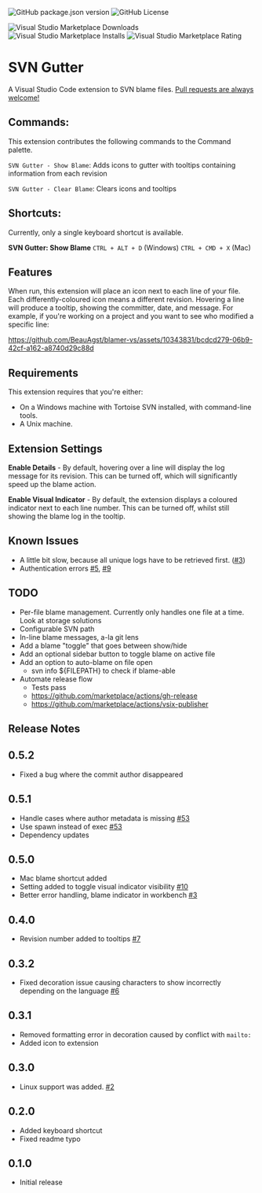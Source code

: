 ![GitHub package.json version](https://img.shields.io/github/package-json/v/BeauAgst/blamer-vs?style=for-the-badge)
![GitHub License](https://img.shields.io/github/license/BeauAgst/blamer-vs?style=for-the-badge)

![Visual Studio Marketplace Downloads](https://img.shields.io/visual-studio-marketplace/d/beaugust.blamer-vs?style=for-the-badge)
![Visual Studio Marketplace Installs](https://img.shields.io/visual-studio-marketplace/i/beaugust.blamer-vs?style=for-the-badge)
![Visual Studio Marketplace Rating](https://img.shields.io/visual-studio-marketplace/r/beaugust.blamer-vs?style=for-the-badge)

# SVN Gutter

A Visual Studio Code extension to SVN blame files. 
[Pull requests are always welcome!](/../../issues/)

## Commands:

This extension contributes the following commands to the Command palette.

`SVN Gutter - Show Blame`: Adds icons to gutter with tooltips containing information from each revision

`SVN Gutter - Clear Blame`: Clears icons and tooltips

## Shortcuts:

Currently, only a single keyboard shortcut is available.

**SVN Gutter: Show Blame**
`CTRL + ALT + D` (Windows)
`CTRL + CMD + X` (Mac)

## Features

When run, this extension will place an icon next to each line of your file. Each differently-coloured icon means a different revision. Hovering a line will produce a tooltip, showing the committer, date, and message. For example, if you're working on a project and you want to see who modified a specific line:

https://github.com/BeauAgst/blamer-vs/assets/10343831/bcdcd279-06b9-42cf-a162-a8740d29c88d

## Requirements

This extension requires that you're either:

- On a Windows machine with Tortoise SVN installed, with command-line tools.
- A Unix machine.

## Extension Settings

**Enable Details** - By default, hovering over a line will display the log message for its revision. This can be turned off, which will significantly speed up the blame action.

**Enable Visual Indicator** - By default, the extension displays a coloured indicator next to each line number. This can be turned off, whilst still showing the blame log in the tooltip.

## Known Issues

- A little bit slow, because all unique logs have to be retrieved first. ([#3](/../../issues/3))
- Authentication errors [#5](/../../issues/5), [#9](/../../issues/9)

## TODO

- Per-file blame management. Currently only handles one file at a time. Look at storage solutions
- Configurable SVN path
- In-line blame messages, a-la git lens
- Add a blame "toggle" that goes between show/hide
- Add an optional sidebar button to toggle blame on active file
- Add an option to auto-blame on file open
  - svn info ${FILEPATH} to check if blame-able
- Automate release flow
  - Tests pass
  - https://github.com/marketplace/actions/gh-release
  - https://github.com/marketplace/actions/vsix-publisher

## Release Notes

## 0.5.2

- Fixed a bug where the commit author disappeared

## 0.5.1

- Handle cases where author metadata is missing [#53](/../../issues/53)
- Use spawn instead of exec [#53](/../../issues/53)
- Dependency updates

## 0.5.0

- Mac blame shortcut added
- Setting added to toggle visual indicator visibility [#10](/../../issues/10)
- Better error handling, blame indicator in workbench [#3](/../../issues/3)

## 0.4.0

- Revision number added to tooltips [#7](/../../issues/7)

## 0.3.2

- Fixed decoration issue causing characters to show incorrectly depending on the language [#6](/../../issues/6)

## 0.3.1

- Removed formatting error in decoration caused by conflict with `mailto:`
- Added icon to extension

## 0.3.0

- Linux support was added. [#2](/../../issues/2)

## 0.2.0

- Added keyboard shortcut
- Fixed readme typo

## 0.1.0

- Initial release

